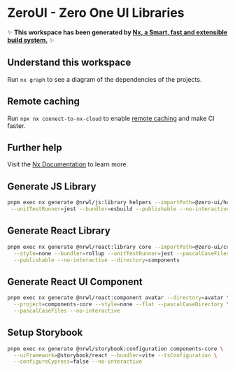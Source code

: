 # ZeroUI - Zero One UI Libraries

✨ **This workspace has been generated by [Nx, a Smart, fast and extensible build system.](https://nx.dev)** ✨

## Understand this workspace

Run `nx graph` to see a diagram of the dependencies of the projects.

## Remote caching

Run `npx nx connect-to-nx-cloud` to enable [remote caching](https://nx.app) and make CI faster.

## Further help

Visit the [Nx Documentation](https://nx.dev) to learn more.

## Generate JS Library

```sh
pnpm exec nx generate @nrwl/js:library helpers --importPath=@zero-ui/helpers \
 --unitTestRunner=jest --bundler=esbuild --publishable --no-interactive
```

## Generate React Library

```sh
pnpm exec nx generate @nrwl/react:library core --importPath=@zero-ui/core \
  --style=none --bundler=rollup --unitTestRunner=jest --pascalCaseFiles \
  --publishable --no-interactive --directory=components
```

## Generate React UI Component

```sh
pnpm exec nx generate @nrwl/react:component avatar --directory=avatar \
  --project=components-core --style=none --flat --pascalCaseDirectory \
  --pascalCaseFiles --no-interactive
```

## Setup Storybook

```sh
pnpm exec nx generate @nrwl/storybook:configuration components-core \
  --uiFramework=@storybook/react --bundler=vite --tsConfiguration \
  --configureCypress=false --no-interactive
```

